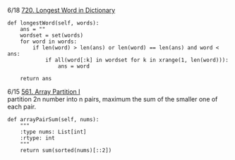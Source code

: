6/18 [720. Longest Word in Dictionary]()<br>

```
def longestWord(self, words):
    ans = ""
    wordset = set(words)
    for word in words:
        if len(word) > len(ans) or len(word) == len(ans) and word < ans:
            if all(word[:k] in wordset for k in xrange(1, len(word))):
                ans = word

    return ans
```

6/15 [561. Array Partition I](https://leetcode.com/problems/array-partition-i/description/)<br>
partition 2n number into n pairs, maximum the sum of the smaller one of each pair.<br>
```
def arrayPairSum(self, nums):
    """
    :type nums: List[int]
    :rtype: int
    """
    return sum(sorted(nums)[::2])
```



